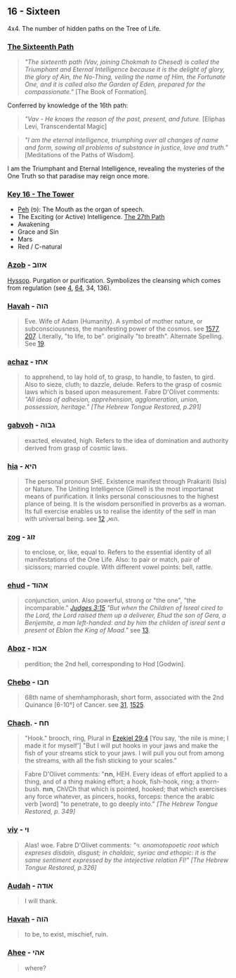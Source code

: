 ## 16 - Sixteen
4x4. The number of hidden paths on the Tree of Life.

### [The Sixteenth Path](/keys/V)
> *"The sixteenth path (Vav, joining Chokmah to Chesed) is called the Triumphant and Eternal Intelligence because it is the delight of glory, the glory of Ain, the No-Thing, veiling the name of Him, the Fortunate One, and it is called also the Garden of Eden, prepared for the compassionate."* [The Book of Formation].

Conferred by knowledge of the 16th path:

> *"Vav - He knows the reason of the past, present, and future.* [Eliphas Levi, Transcendental Magic]

> *"I am the eternal intelligence, triumphing over all changes of name and form, sowing all problems of substance in justice, love and truth."* [Meditations of the Paths of Wisdom].

I am the Triumphant and Eternal Intelligence, revealing the mysteries of the One Truth so that paradise may reign once more.

### [Key 16 - The Tower](/keys/P)

- [Peh](60) (פ): The Mouth as the organ of speech.
- The Exciting (or Active) Intelligence. [The 27th Path](27)
- Awakening
- Grace and Sin
- Mars
- Red / C-natural

### [Azob](/keys/AZVB) - אזוב
[Hyssop](https://en.wikipedia.org/wiki/Hyssopus_officinalis). Purgation or purification. Symbolizes the cleansing which comes from regulation (see [4](4), [64](64), 34, 136).

### [Havah](/keys/HVH) - הוה
> Eve. Wife of Adam (Humanity). A symbol of mother nature, or subconsciousness, the manifesting power of the cosmos. see [1577](1577), [207](207). Literally, "to life, to be". originally "to breath". Alternate Spelling. See [19](19). 

### [achaz](/keys/AChZ) - אחז
> to apprehend, to lay hold of, to grasp, to handle, to fasten, to gird. Also to sieze, cluth; to dazzle, delude. Refers to the grasp of cosmic laws which is based upon measurement. Fabre D'Olivet comments: *"All ideas of adhesion, apprehension, agglomeration, union, possession, heritage." [The Hebrew Tongue Restored, p.291]*

### [gabvoh](/keys/GBVH) - גבוה
> exacted, elevated, high. Refers to the idea of domination and authority derived from grasp of cosmic laws.

### [hia](/keys/HIA) - היא
> The personal pronoun SHE. Existence manifest through Prakariti (Isis) or Nature. The Uniting Intelligence (Gimel) is the most importanat means of purification. it links personal consciousnes to the highest plance of being. It is the wisdom personified in proverbs as a woman. Its full exercise enables us to realise the identity of the self in man with universal being. see הוא, [12](12).

### [zog](/keys/ZVG) - זוג
> to enclose, or, like, equal to. Refers to the essential identity of all manifestations of the One Life. Also: to pair or match, pair of sicissors; married couple. With different vowel points: bell, rattle.

### [ehud](/keys/AHVD) - אהוד
> conjunction, union. Also powerful, strong or "the one", "the incomparable." *[Judges 3:15](http://biblehub.com/judges/3-15.htm) "But when the Children of Isreal cired to the Lord, the Lord raised them up a deliverer, Ehud the son of Gera, a Benjemite, a man left-handed: and by him the childen of isreal sent a present ot Eblon the King of Moad."* see [13](13).

### [Aboz](/keys/ABVZ) - אבוז
> perdition; the 2nd hell, corresponding to Hod [Godwin].

### [Chebo](/keys/ChBV) - חבו
> 68th name of shemhamphorash, short form, associated with the 2nd Quinance [6-10°] of Cancer. see [31](31), [1525](1525).

### [Chach](/keys/ChCh). - חח
> "Hook." brooch, ring, Plural in [Ezekiel 29:4](http://biblehub.com/ezekiel/29-4.htm) [You say, 'the nile is mine; I made it for myself'] "But I will put hooks in your jaws and make the fish of your streams stick to your jaws. I will pull you out from among the streams, with all the fish sticking to your scales."

> Fabre D'Olivet comments: "**חח**, HEH. Every ideas of effort applied to a thing, and of a thing making effort; a hook, fish-hook, ring; a thorn-bush. **חוח**, ChVCh that which is pointed, hooked; that which exercises any force whatever, as pincers, hooks, forceps: thence the arabic verb [word] "to penetrate, to go deeply into." *[The Hebrew Tongue Restored, p. 349]*

### [viy](/keys/VI) - וי
> Alas! woe. Fabre D'Olivet comments: *"וי. onomotopoetic root which expreses disdain, disgust; in chaldaic, syriac and ethopic: it is the same sentiment expressed by the intejective relation FI!" [The Hebrew Tongue Restored, p.326]*

### [Audah](/keys/AVDH) - אודה
> I will thank.

### [Havah](/keys/HVH) - הוה
> to be, to exist, mischief, ruin.

### [Ahee](/keys/AHI) - אהי
> where?

